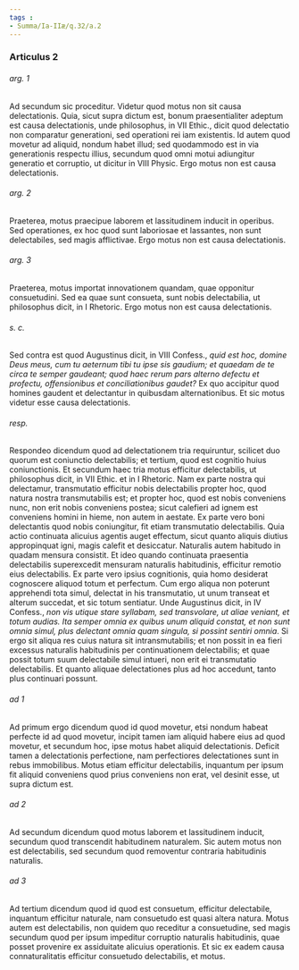 ```yaml
---
tags : 
- Summa/Ia-IIæ/q.32/a.2
---
```


### Articulus 2

###### arg. 1
Ad secundum sic proceditur. Videtur quod motus non sit causa delectationis. Quia, sicut supra dictum est, bonum praesentialiter adeptum est causa delectationis, unde philosophus, in VII Ethic., dicit quod delectatio non comparatur generationi, sed operationi rei iam existentis. Id autem quod movetur ad aliquid, nondum habet illud; sed quodammodo est in via generationis respectu illius, secundum quod omni motui adiungitur generatio et corruptio, ut dicitur in VIII Physic. Ergo motus non est causa delectationis.

###### arg. 2
Praeterea, motus praecipue laborem et lassitudinem inducit in operibus. Sed operationes, ex hoc quod sunt laboriosae et lassantes, non sunt delectabiles, sed magis afflictivae. Ergo motus non est causa delectationis.

###### arg. 3
Praeterea, motus importat innovationem quandam, quae opponitur consuetudini. Sed ea quae sunt consueta, sunt nobis delectabilia, ut philosophus dicit, in I Rhetoric. Ergo motus non est causa delectationis.

###### s. c.
Sed contra est quod Augustinus dicit, in VIII Confess., *quid est hoc, domine Deus meus, cum tu aeternum tibi tu ipse sis gaudium; et quaedam de te circa te semper gaudeant; quod haec rerum pars alterno defectu et profectu, offensionibus et conciliationibus gaudet?* Ex quo accipitur quod homines gaudent et delectantur in quibusdam alternationibus. Et sic motus videtur esse causa delectationis.

###### resp.
Respondeo dicendum quod ad delectationem tria requiruntur, scilicet duo quorum est coniunctio delectabilis; et tertium, quod est cognitio huius coniunctionis. Et secundum haec tria motus efficitur delectabilis, ut philosophus dicit, in VII Ethic. et in I Rhetoric. Nam ex parte nostra qui delectamur, transmutatio efficitur nobis delectabilis propter hoc, quod natura nostra transmutabilis est; et propter hoc, quod est nobis conveniens nunc, non erit nobis conveniens postea; sicut calefieri ad ignem est conveniens homini in hieme, non autem in aestate. Ex parte vero boni delectantis quod nobis coniungitur, fit etiam transmutatio delectabilis. Quia actio continuata alicuius agentis auget effectum, sicut quanto aliquis diutius appropinquat igni, magis calefit et desiccatur. Naturalis autem habitudo in quadam mensura consistit. Et ideo quando continuata praesentia delectabilis superexcedit mensuram naturalis habitudinis, efficitur remotio eius delectabilis. Ex parte vero ipsius cognitionis, quia homo desiderat cognoscere aliquod totum et perfectum. Cum ergo aliqua non poterunt apprehendi tota simul, delectat in his transmutatio, ut unum transeat et alterum succedat, et sic totum sentiatur. Unde Augustinus dicit, in IV Confess., *non vis utique stare syllabam, sed transvolare, ut aliae veniant, et totum audias. Ita semper omnia ex quibus unum aliquid constat, et non sunt omnia simul, plus delectant omnia quam singula, si possint sentiri omnia*. Si ergo sit aliqua res cuius natura sit intransmutabilis; et non possit in ea fieri excessus naturalis habitudinis per continuationem delectabilis; et quae possit totum suum delectabile simul intueri, non erit ei transmutatio delectabilis. Et quanto aliquae delectationes plus ad hoc accedunt, tanto plus continuari possunt.

###### ad 1
Ad primum ergo dicendum quod id quod movetur, etsi nondum habeat perfecte id ad quod movetur, incipit tamen iam aliquid habere eius ad quod movetur, et secundum hoc, ipse motus habet aliquid delectationis. Deficit tamen a delectationis perfectione, nam perfectiores delectationes sunt in rebus immobilibus. Motus etiam efficitur delectabilis, inquantum per ipsum fit aliquid conveniens quod prius conveniens non erat, vel desinit esse, ut supra dictum est.

###### ad 2
Ad secundum dicendum quod motus laborem et lassitudinem inducit, secundum quod transcendit habitudinem naturalem. Sic autem motus non est delectabilis, sed secundum quod removentur contraria habitudinis naturalis.

###### ad 3
Ad tertium dicendum quod id quod est consuetum, efficitur delectabile, inquantum efficitur naturale, nam consuetudo est quasi altera natura. Motus autem est delectabilis, non quidem quo receditur a consuetudine, sed magis secundum quod per ipsum impeditur corruptio naturalis habitudinis, quae posset provenire ex assiduitate alicuius operationis. Et sic ex eadem causa connaturalitatis efficitur consuetudo delectabilis, et motus.

